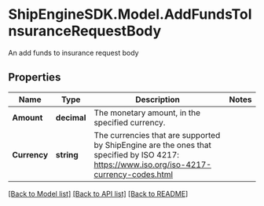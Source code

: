 # ShipEngineSDK.Model.AddFundsToInsuranceRequestBody
An add funds to insurance request body

## Properties

Name | Type | Description | Notes
------------ | ------------- | ------------- | -------------
**Amount** | **decimal** | The monetary amount, in the specified currency. | 
**Currency** | **string** | The currencies that are supported by ShipEngine are the ones that specified by ISO 4217: https://www.iso.org/iso-4217-currency-codes.html  | 

[[Back to Model list]](../../README.md#documentation-for-models) [[Back to API list]](../../README.md#documentation-for-api-endpoints) [[Back to README]](../../README.md)


